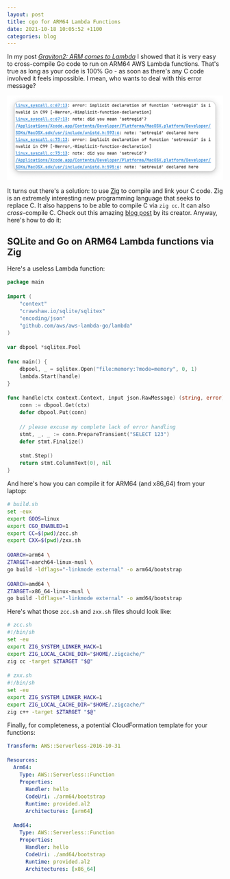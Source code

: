 ```yaml
---
layout: post
title: cgo for ARM64 Lambda Functions
date: 2021-10-18 10:05:52 +1100
categories: blog
---
```


In my post [_Graviton2: ARM comes to Lambda_][first-post] I showed that it is
very easy to cross-compile Go code to run on ARM64 AWS Lambda functions. That's
true as long as your code is 100% Go - as soon as there's any C code involved
it feels impossible. I mean, who wants to deal with this error message?

![cgo error message](/assets/2021-10-18-error-message.png)

It turns out there's a solution: to use [Zig][ziglang] to compile and link your
C code. Zig is an extremely interesting new programming language that seeks to
replace C. It also happens to be able to compile C via `zig cc`. It can also
_cross_-compile C. Check out this amazing [blog post][zig-blog] by its creator.
Anyway, here's how to do it:

## SQLite and Go on ARM64 Lambda functions via Zig

Here's a useless Lambda function:

```go
package main

import (
	"context"
	"crawshaw.io/sqlite/sqlitex"
	"encoding/json"
	"github.com/aws/aws-lambda-go/lambda"
)

var dbpool *sqlitex.Pool

func main() {
	dbpool, _ = sqlitex.Open("file:memory:?mode=memory", 0, 1)
	lambda.Start(handle)
}

func handle(ctx context.Context, input json.RawMessage) (string, error) {
	conn := dbpool.Get(ctx)
	defer dbpool.Put(conn)

	// please excuse my complete lack of error handling
	stmt, _, _ := conn.PrepareTransient("SELECT 123")
	defer stmt.Finalize()

	stmt.Step()
	return stmt.ColumnText(0), nil
}
```

And here's how you can compile it for ARM64 (and x86_64) from your laptop:

```bash
# build.sh
set -eux
export GOOS=linux
export CGO_ENABLED=1
export CC=$(pwd)/zcc.sh
export CXX=$(pwd)/zxx.sh

GOARCH=arm64 \
ZTARGET=aarch64-linux-musl \
go build -ldflags="-linkmode external" -o arm64/bootstrap

GOARCH=amd64 \
ZTARGET=x86_64-linux-musl \
go build -ldflags="-linkmode external" -o amd64/bootstrap
```

Here's what those `zcc.sh` and `zxx.sh` files should look like:

```bash
# zcc.sh
#!/bin/sh
set -eu
export ZIG_SYSTEM_LINKER_HACK=1
export ZIG_LOCAL_CACHE_DIR="$HOME/.zigcache/"
zig cc -target $ZTARGET "$@"

# zxx.sh
#!/bin/sh
set -eu
export ZIG_SYSTEM_LINKER_HACK=1
export ZIG_LOCAL_CACHE_DIR="$HOME/.zigcache/"
zig c++ -target $ZTARGET "$@"
```

Finally, for completeness, a potential CloudFormation template for your functions:

```yaml
Transform: AWS::Serverless-2016-10-31

Resources:
  Arm64:
    Type: AWS::Serverless::Function
    Properties:
      Handler: hello
      CodeUri: ./arm64/bootstrap
      Runtime: provided.al2
      Architectures: [arm64]

  Amd64:
    Type: AWS::Serverless::Function
    Properties:
      Handler: hello
      CodeUri: ./amd64/bootstrap
      Runtime: provided.al2
      Architectures: [x86_64]
```


[first-post]: /blog/2021/09/29/graviton2-arm-comes-to-lambda.html
[ziglang]: https://ziglang.org/
[zig-blog]: https://andrewkelley.me/post/zig-cc-powerful-drop-in-replacement-gcc-clang.html
